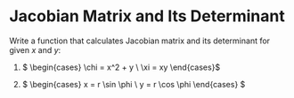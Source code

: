 # Jacobian Matrix and Its Determinant

Write a function that calculates Jacobian matrix and its determinant for given $x$ and $y$:

1. $
\begin{cases}
\chi = x^2 + y \\
\xi = xy
\end{cases}$

2. $
\begin{cases}
x = r \sin \phi \\
y = r \cos \phi
\end{cases}
$

<!--
$
\begin{cases}
r = \sqrt{x^2 + y^2 + z^2} \\
\phi = \arctan {\frac{z}{\sqrt{x^2 + y^2}}} \\
\theta = \arctan {\frac{y}{x}} \\
\end{cases}
$
-->
